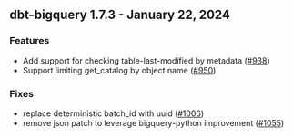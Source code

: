 ## dbt-bigquery 1.7.3 - January 22, 2024

### Features

- Add support for checking table-last-modified by metadata ([#938](https://github.com/dbt-labs/dbt-bigquery/issues/938))
- Support limiting get_catalog by object name ([#950](https://github.com/dbt-labs/dbt-bigquery/issues/950))

### Fixes

- replace deterministic batch_id with uuid ([#1006](https://github.com/dbt-labs/dbt-bigquery/issues/1006))
- remove json patch to leverage bigquery-python improvement ([#1055](https://github.com/dbt-labs/dbt-bigquery/issues/1055))
